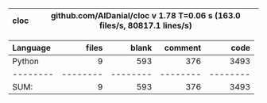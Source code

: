 cloc|github.com/AlDanial/cloc v 1.78  T=0.06 s (163.0 files/s, 80817.1 lines/s)
--- | ---

Language|files|blank|comment|code
:-------|-------:|-------:|-------:|-------:
Python|9|593|376|3493
--------|--------|--------|--------|--------
SUM:|9|593|376|3493
